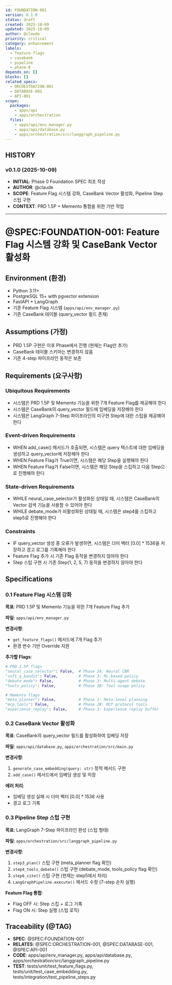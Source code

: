 ```yaml
---
id: FOUNDATION-001
version: 0.1.0
status: draft
created: 2025-10-09
updated: 2025-10-09
author: @claude
priority: critical
category: enhancement
labels:
  - feature-flags
  - casebank
  - pipeline
  - phase-0
depends_on: []
blocks: []
related_specs:
  - ORCHESTRATION-001
  - DATABASE-001
  - API-001
scope:
  packages:
    - apps/api
    - apps/orchestration
  files:
    - apps/api/env_manager.py
    - apps/api/database.py
    - apps/orchestration/src/langgraph_pipeline.py
---
```


## HISTORY

### v0.1.0 (2025-10-09)
- **INITIAL**: Phase 0 Foundation SPEC 최초 작성
- **AUTHOR**: @claude
- **SCOPE**: Feature Flag 시스템 강화, CaseBank Vector 활성화, Pipeline Step 스텁 구현
- **CONTEXT**: PRD 1.5P + Memento 통합을 위한 기반 작업

---

# @SPEC:FOUNDATION-001: Feature Flag 시스템 강화 및 CaseBank Vector 활성화

## Environment (환경)
- Python 3.11+
- PostgreSQL 15+ with pgvector extension
- FastAPI + LangGraph
- 기존 Feature Flag 시스템 (`apps/api/env_manager.py`)
- 기존 CaseBank 테이블 (query_vector 필드 존재)

## Assumptions (가정)
- PRD 1.5P 구현은 이후 Phase에서 진행 (현재는 Flag만 추가)
- CaseBank 테이블 스키마는 변경하지 않음
- 기존 4-step 파이프라인 동작은 보존

## Requirements (요구사항)

### Ubiquitous Requirements
- 시스템은 PRD 1.5P 및 Memento 기능을 위한 7개 Feature Flag를 제공해야 한다
- 시스템은 CaseBank의 query_vector 필드에 임베딩을 저장해야 한다
- 시스템은 LangGraph 7-Step 파이프라인의 미구현 Step에 대한 스텁을 제공해야 한다

### Event-driven Requirements
- WHEN add_case() 메서드가 호출되면, 시스템은 query 텍스트에 대한 임베딩을 생성하고 query_vector에 저장해야 한다
- WHEN Feature Flag가 True이면, 시스템은 해당 Step을 실행해야 한다
- WHEN Feature Flag가 False이면, 시스템은 해당 Step을 스킵하고 다음 Step으로 진행해야 한다

### State-driven Requirements
- WHILE neural_case_selector가 활성화된 상태일 때, 시스템은 CaseBank의 Vector 검색 기능을 사용할 수 있어야 한다
- WHILE debate_mode가 비활성화된 상태일 때, 시스템은 step4를 스킵하고 step5로 진행해야 한다

### Constraints
- IF query_vector 생성 중 오류가 발생하면, 시스템은 더미 벡터 [0.0] * 1536을 저장하고 경고 로그를 기록해야 한다
- Feature Flag 추가 시 기존 Flag 동작을 변경하지 않아야 한다
- Step 스텁 구현 시 기존 Step(1, 2, 5, 7) 동작을 변경하지 않아야 한다

## Specifications

### 0.1 Feature Flag 시스템 강화

**목표**: PRD 1.5P 및 Memento 기능을 위한 7개 Feature Flag 추가

**파일**: `apps/api/env_manager.py`

**변경사항**:
- `get_feature_flags()` 메서드에 7개 Flag 추가
- 환경 변수 기반 Override 지원

**추가할 Flags**:
```python
# PRD 1.5P flags
"neural_case_selector": False,  # Phase 2A: Neural CBR
"soft_q_bandit": False,         # Phase 3: RL-based policy
"debate_mode": False,           # Phase 3: Multi-agent debate
"tools_policy": False,          # Phase 2B: Tool usage policy

# Memento flags
"meta_planner": False,          # Phase 1: Meta-level planning
"mcp_tools": False,             # Phase 2B: MCP protocol tools
"experience_replay": False,     # Phase 3: Experience replay buffer
```

### 0.2 CaseBank Vector 활성화

**목표**: CaseBank의 query_vector 필드를 활성화하여 임베딩 저장

**파일**: `apps/api/database.py`, `apps/orchestration/src/main.py`

**변경사항**:
1. `generate_case_embedding(query: str)` 정적 메서드 구현
2. `add_case()` 메서드에서 임베딩 생성 및 저장

**에러 처리**:
- 임베딩 생성 실패 시 더미 벡터 [0.0] * 1536 사용
- 경고 로그 기록

### 0.3 Pipeline Step 스텁 구현

**목표**: LangGraph 7-Step 파이프라인 완성 (스텁 형태)

**파일**: `apps/orchestration/src/langgraph_pipeline.py`

**변경사항**:
1. `step3_plan()` 스텁 구현 (meta_planner flag 확인)
2. `step4_tools_debate()` 스텁 구현 (debate_mode, tools_policy flag 확인)
3. `step6_cite()` 스텁 구현 (현재는 step5에서 처리)
4. `LangGraphPipeline.execute()` 메서드 수정 (7-step 순차 실행)

**Feature Flag 통합**:
- Flag OFF 시: Step 스킵 + 로그 기록
- Flag ON 시: Step 실행 (스텁 로직)

## Traceability (@TAG)
- **SPEC**: @SPEC:FOUNDATION-001
- **RELATES**: @SPEC:ORCHESTRATION-001, @SPEC:DATABASE-001, @SPEC:API-001
- **CODE**: apps/api/env_manager.py, apps/api/database.py, apps/orchestration/src/langgraph_pipeline.py
- **TEST**: tests/unit/test_feature_flags.py, tests/unit/test_case_embedding.py, tests/integration/test_pipeline_steps.py

